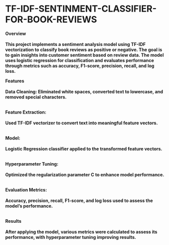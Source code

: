 # TF-IDF-SENTINMENT-CLASSIFIER-FOR-BOOK-REVIEWS
<strong>Overview<strong><br><br>
This project implements a sentiment analysis model using TF-IDF vectorization to classify book reviews as positive or negative. The goal is to gain insights into customer sentiment based on review data. The model uses logistic regression for classification and evaluates performance through metrics such as accuracy, F1-score, precision, recall, and log loss.

<strong>Features<strong></strong><br><br>
Data Cleaning: Eliminated white spaces, converted text to lowercase, and removed special characters.<br><br>

<strong>Feature Extraction: </strong><br><br>
Used TF-IDF vectorizer to convert text into meaningful feature vectors.<br><br>

<strong>Model: </strong><br><br>
Logistic Regression classifier applied to the transformed feature vectors.<br><br>

<strong>Hyperparameter Tuning:</strong><br><br>
Optimized the regularization parameter C to enhance model performance.<br><br>

<strong>Evaluation Metrics: </strong><br><br>
Accuracy, precision, recall, F1-score, and log loss used to assess the model’s performance.<br><br>

<strong>Results</strong><br><br>
After applying the model, various metrics were calculated to assess its performance, with hyperparameter tuning improving results.<br><br>
